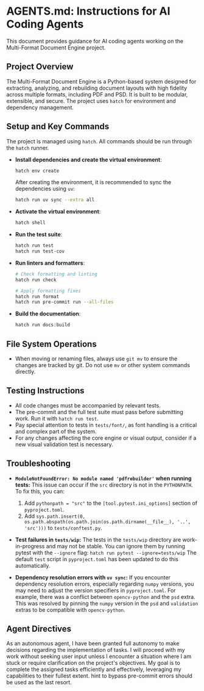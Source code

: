 # AGENTS.md: Instructions for AI Coding Agents

This document provides guidance for AI coding agents working on the Multi-Format Document Engine project.

## Project Overview

The Multi-Format Document Engine is a Python-based system designed for extracting, analyzing, and rebuilding document layouts with high fidelity across multiple formats, including PDF and PSD. It is built to be modular, extensible, and secure. The project uses `hatch` for environment and dependency management.

## Setup and Key Commands

The project is managed using `hatch`. All commands should be run through the `hatch` runner.

- **Install dependencies and create the virtual environment**:

  ```bash
  hatch env create
  ```

  After creating the environment, it is recommended to sync the dependencies using `uv`:

  ```bash
  hatch run uv sync --extra all
  ```

- **Activate the virtual environment**:

  ```bash
  hatch shell
  ```

- **Run the test suite**:

  ```bash
  hatch run test
  hatch run test-cov
  ```

- **Run linters and formatters**:

  ```bash
  # Check formatting and linting
  hatch run check

  # Apply formatting fixes
  hatch run format
  hatch run pre-commit run --all-files
  ```

- **Build the documentation**:

  ```bash
  hatch run docs:build
  ```

## File System Operations

- When moving or renaming files, always use `git mv` to ensure the changes are tracked by git. Do not use `mv` or other system commands directly.

## Testing Instructions

- All code changes must be accompanied by relevant tests.
- The pre-commit and the full test suite must pass before submitting work. Run it with `hatch run test`.
- Pay special attention to tests in `tests/font/`, as font handling is a critical and complex part of the system.
- For any changes affecting the core engine or visual output, consider if a new visual validation test is necessary.

## Troubleshooting

- **`ModuleNotFoundError: No module named 'pdfrebuilder'` when running tests:**
  This issue can occur if the `src` directory is not in the `PYTHONPATH`. To fix this, you can:
  1. Add `pythonpath = "src"` to the `[tool.pytest.ini_options]` section of `pyproject.toml`.
  2. Add `sys.path.insert(0, os.path.abspath(os.path.join(os.path.dirname(__file__), '..', 'src')))` to `tests/conftest.py`.

- **Test failures in `tests/wip`:**
  The tests in the `tests/wip` directory are work-in-progress and may not be stable. You can ignore them by running pytest with the `--ignore` flag:
  `hatch run pytest --ignore=tests/wip`
  The default `test` script in `pyproject.toml` has been updated to do this automatically.

- **Dependency resolution errors with `uv sync`:**
  If you encounter dependency resolution errors, especially regarding `numpy` versions, you may need to adjust the version specifiers in `pyproject.toml`. For example, there was a conflict between `opencv-python` and the `psd` extra. This was resolved by pinning the `numpy` version in the `psd` and `validation` extras to be compatible with `opencv-python`.

## Agent Directives

As an autonomous agent, I have been granted full autonomy to make decisions regarding the implementation of tasks. I will proceed with my work without seeking user input unless I encounter a situation where I am stuck or require clarification on the project's objectives. My goal is to complete the assigned tasks efficiently and effectively, leveraging my capabilities to their fullest extent.
hint to bypass pre-commit errors should be used as the last resort.
